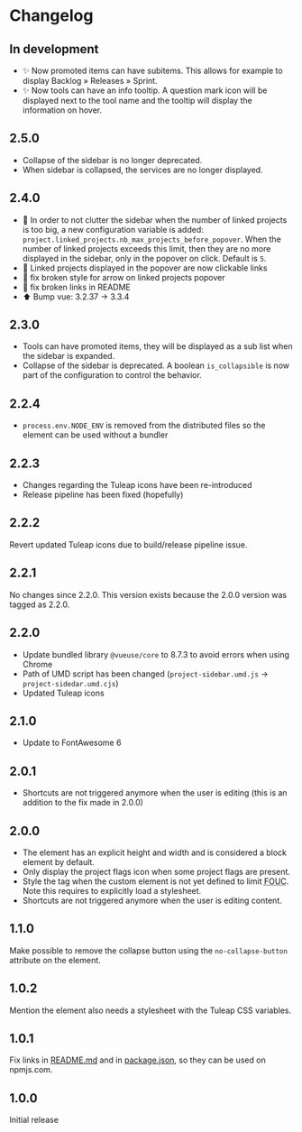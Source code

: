 # Changelog

## In development

* ✨ Now promoted items can have subitems. This allows for example to display Backlog » Releases » Sprint.
* ✨ Now tools can have an info tooltip. A question mark icon will be displayed next to the tool name and the tooltip will display the information on hover.

## 2.5.0

* Collapse of the sidebar is no longer deprecated.
* When sidebar is collapsed, the services are no longer displayed.

## 2.4.0

* 🚸 In order to not clutter the sidebar when the number of linked projects is too big,
  a new configuration variable is added: `project.linked_projects.nb_max_projects_before_popover`.
  When the number of linked projects exceeds this limit, then they are no more displayed in the sidebar,
  only in the popover on click. Default is `5`.
* 🐛 Linked projects displayed in the popover are now clickable links
* 🐛 fix broken style for arrow on linked projects popover
* 🐛 fix broken links in README
* ⬆️ Bump vue: 3.2.37 -> 3.3.4

## 2.3.0

* Tools can have promoted items, they will be displayed as a sub list when the sidebar is expanded.
* Collapse of the sidebar is deprecated. A boolean `is_collapsible` is now part of the configuration to control the behavior.

## 2.2.4

* `process.env.NODE_ENV` is removed from the distributed files so the element can be used without a bundler

## 2.2.3

* Changes regarding the Tuleap icons have been re-introduced
* Release pipeline has been fixed (hopefully)

## 2.2.2

Revert updated Tuleap icons due to build/release pipeline issue.

## 2.2.1

No changes since 2.2.0. This version exists because the 2.0.0 version was tagged as 2.2.0.

## 2.2.0

* Update bundled library `@vueuse/core` to 8.7.3 to avoid errors when using Chrome
* Path of UMD script has been changed (`project-sidebar.umd.js` → `project-sidedar.umd.cjs`)
* Updated Tuleap icons

## 2.1.0

* Update to FontAwesome 6

## 2.0.1

* Shortcuts are not triggered anymore when the user is editing (this is an addition to the fix made in 2.0.0)

## 2.0.0

* The element has an explicit height and width and is considered a block element by default.
* Only display the project flags icon when some project flags are present.
* Style the tag when the custom element is not yet defined to limit <abbr title="flash of unstyled content">FOUC</abbr>.
Note this requires to explicitly load a stylesheet.
* Shortcuts are not triggered anymore when the user is editing content.

## 1.1.0

Make possible to remove the collapse button using the `no-collapse-button` attribute on the element.

## 1.0.2

Mention the element also needs a stylesheet with the Tuleap CSS variables.

## 1.0.1

Fix links in [README.md](./README.md) and in [package.json](./package.json), so they can be used on npmjs.com.

## 1.0.0

Initial release
